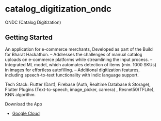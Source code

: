 # catalog_digitization_ondc

ONDC (Catalog Digitization)

## Getting Started

An application for e-commerce merchants, Developed as part of the Build for Bharat Hackathon.
– Addresses the challenges of manual catalog uploads on e-commerce platforms while streamlining the input process.
– Integrated ML model, which automates detection of items (min. 1000 SKUs) in images for effortless autofilling.
– Additional digitization features, including speech-to-text functionality with Indic language support.

Tech Stack: Flutter (Dart), Firebase (Auth, Realtime Database & Storage), Flutter Plugins (Text-to-speech,
image_picker, camera) , Resnet50(TFLite), KNN algorithm.

Download the App

- [Google Cloud](https://storage.googleapis.com/ondc-seller-app-413913.appspot.com/ondc-catalog-digitization-terror404.apk)


